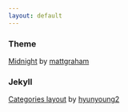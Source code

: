 ```yaml
---
layout: default
---
```


### Theme
[Midnight](https://github.com/pages-themes/midnight) by [mattgraham](https://twitter.com/michigangraham)

### Jekyll
[Categories layout](https://hyunyoung2.github.io/2016/12/17/Tag_Cloud/) by [hyunyoung2](https://github.com/hyunyoung2)